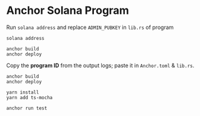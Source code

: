 # Anchor Solana Program

Run `solana address` and replace `ADMIN_PUBKEY` in `lib.rs` of program

```shell
solana address
```

```shell
anchor build
anchor deploy
```

Copy the **program ID** from the output logs; paste it in `Anchor.toml` & `lib.rs`.

```shell
anchor build
anchor deploy

yarn install
yarn add ts-mocha

anchor run test
```
